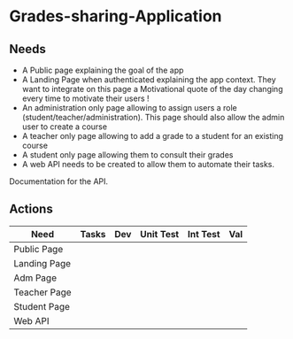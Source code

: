 # Grades-sharing-Application


## Needs

- A Public page explaining the goal of the app
- A Landing Page when authenticated explaining the app context. They want to integrate on this page a Motivational quote of the day changing every time to motivate their users !
- An administration only page allowing to assign users a role (student/teacher/administration). This page should also allow the admin user to create a course
- A teacher only page allowing to add a grade to a student for an existing course
- A student only page allowing them to consult their grades
- A web API needs to be created to allow them to automate their tasks.

Documentation for the API.


## Actions


Need | Tasks | Dev | Unit Test | Int Test | Val
-----|-------|-----|-----------|----------|-----
Public Page | 
Landing Page |
Adm Page | 
Teacher Page | 
Student Page | 
Web API |  
